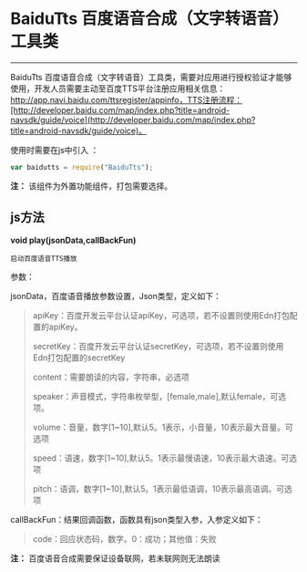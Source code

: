 # BaiduTts  百度语音合成（文字转语音）工具类

----------

BaiduTts 百度语音合成（文字转语音）工具类，需要对应用进行授权验证才能够使用，开发人员需要主动至百度TTS平台注册应用相关信息：http://app.navi.baidu.com/ttsregister/appinfo，TTS注册流程：[http://developer.baidu.com/map/index.php?title=android-navsdk/guide/voice](http://developer.baidu.com/map/index.php?title=android-navsdk/guide/voice)。

使用时需要在js中引入 ：

```javascript
var baidutts = require("BaiduTts"); 
```

**注：** 该组件为外置功能组件，打包需要选择。

<h2 id="cid_1">js方法</h2>  


<span id="ff_0">**void play(jsonData,callBackFun)**</span>  

<code>启动百度语音TTS播放</code>  

参数：  

jsonData，百度语音播放参数设置，Json类型，定义如下：

> apiKey：百度开发云平台认证apiKey，可选项，若不设置则使用Edn打包配置的apiKey。
> 
> secretKey：百度开发云平台认证secretKey，可选项，若不设置则使用Edn打包配置的secretKey
> 
> content：需要朗读的内容，字符串，必选项
> 
> speaker：声音模式，字符串枚举型，[female,male],默认female，可选项。 
> 
> volume：音量，数字[1~10],默认5。1表示，小音量，10表示最大音量。可选项
> 
> speed：语速，数字[1~10],默认5。1表示最慢语速，10表示最大语速。可选项
> 
> pitch：语调，数字[1~10],默认5。1表示最低语调，10表示最高语调。可选项

callBackFun：结果回调函数，函数具有json类型入参，入参定义如下：

> code：回应状态码，数字。0：成功；其他值：失败

**注：** 百度语音合成需要保证设备联网，若未联网则无法朗读